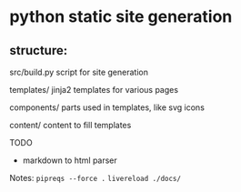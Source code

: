# python static site generation


## structure: 

src/build.py
    script for site generation

templates/
    jinja2 templates for various pages

components/
    parts used in templates, like svg icons

content/ 
    content to fill templates


TODO
- markdown to html parser




Notes: 
`pipreqs --force .`
`livereload ./docs/`